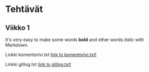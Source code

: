 # Tehtävät

## Viikko 1

It's very easy to make some words **bold** and other words *italic* with Markdown. 

Linkki komentorivi.txt [link to komentorivi.txt!](https://github.com/Mazaalto/ot-harjoitustyo2020/blob/master/laskarit/viikko1/komentorivi.txt)


Linkki gitlog.txt [link to gitlog.txt!](https://github.com/Mazaalto/ot-harjoitustyo2020/blob/master/laskarit/viikko1/gitlog.txt)
